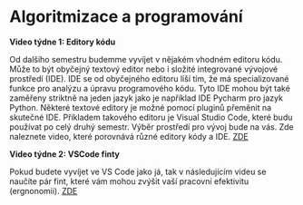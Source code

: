 # Algoritmizace a programování

**Video týdne 1: Editory kódu**

Od dalšího semestru budemme vyvíjet v nějakém vhodném editoru kódu. Může to být obyčejný textový editor nebo i složité integrované vývojové prostředí (IDE). IDE se od obyčejného editoru liší tím, že má specializované funkce pro analýzu a úpravu programového kódu. Tyto IDE mohou být také zaměřeny striktně na jeden jazyk jako je například IDE Pycharm pro jazyk Python. Některé textové editory je možné pomocí pluginů přeměnit na skutečné IDE. Příkladem takového editoru je Visual Studio Code, které budu používat po celý druhý semestr. Výběr prostředí pro vývoj bude na vás. Zde naleznete video, které porovnává různé editory kódy a IDE. [ZDE](https://www.youtube.com/watch?v=8PhdfcX9tG0)

**Video týdne 2: VSCode finty**

Pokud budete vyvíjet ve VS Code jako já, tak v následujícím videu se naučíte pár fint, které vám mohou zvýšit vaší pracovní efektivitu (ergnonomii). [ZDE](https://www.youtube.com/watch?v=ifTF3ags0XI)